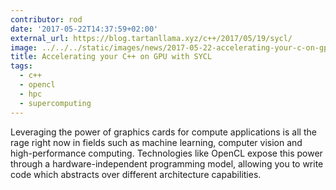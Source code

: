 ```yaml
---
contributor: rod
date: '2017-05-22T14:37:59+02:00'
external_url: https://blog.tartanllama.xyz/c++/2017/05/19/sycl/
image: ../../../static/images/news/2017-05-22-accelerating-your-c-on-gpu-with-sycl.webp
title: Accelerating your C++ on GPU with SYCL
tags:
  - c++
  - opencl
  - hpc
  - supercomputing
---
```


Leveraging the power of graphics cards for compute applications is all the rage right now in fields such as machine
learning, computer vision and high-performance computing. Technologies like OpenCL expose this power through a
hardware-independent programming model, allowing you to write code which abstracts over different architecture
capabilities.
